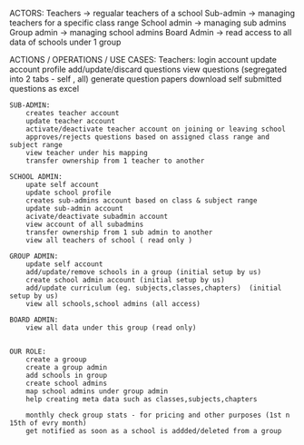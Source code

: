 ACTORS:
	Teachers -> regualar teachers of a school
	Sub-admin -> managing teachers for a specific class range
	School admin -> managing sub admins
	Group admin -> managing school admins
	Board Admin -> read access to all data of schools under 1 group



ACTIONS / OPERATIONS / USE CASES:
	Teachers:
		login account
		update account profile
		add/update/discard questions
		view questions (segregated into 2 tabs - self , all)
		generate question papers
		download self submitted questions as excel

	SUB-ADMIN:
		creates teacher account
		update teacher account
		activate/deactivate teacher account on joining or leaving school
		approves/rejects questions based on assigned class range and subject range
		view teacher under his mapping
		transfer ownership from 1 teacher to another

	SCHOOL ADMIN:
		upate self account
		update school profile
		creates sub-admins account based on class & subject range
		update sub-admin account
		acivate/deactivate subadmin account
		view account of all subadmins
		transfer ownership from 1 sub admin to another
		view all teachers of school ( read only )

	GROUP ADMIN:
		update self account
		add/update/remove schools in a group (initial setup by us)
		create school admin account (initial setup by us)
		add/update curriculum (eg. subjects,classes,chapters)  (initial setup by us)
		view all schools,school admins (all access)

	BOARD ADMIN:
		view all data under this group (read only)


	OUR ROLE:
		create a grooup
		create a group admin
		add schools in group
		create school admins
		map school admins under group admin
		help creating meta data such as classes,subjects,chapters
		
		monthly check group stats - for pricing and other purposes (1st n 15th of evry month)
		get notified as soon as a school is addded/deleted from a group








